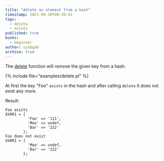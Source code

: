 ```yaml
---
title: "delete an element from a hash"
timestamp: 2021-09-30T08:30:01
tags:
  - delete
  - exists
published: true
books:
  - beginner
author: szabgab
archive: true
---
```



The [delete](https://metacpan.org/pod/perlfunc#delete-EXPR) function will remove the given key from a hash.


{% include file="examples/delete.pl" %}

At first the key "Foo" `exists` in the hash and after calling `delete` it does not exist any more.

Result:

```
Foo exists
$VAR1 = {
          'Foo' => '111',
          'Moo' => undef,
          'Bar' => '222'
        };
Foo does not exist
$VAR1 = {
          'Moo' => undef,
          'Bar' => '222'
        };
```
